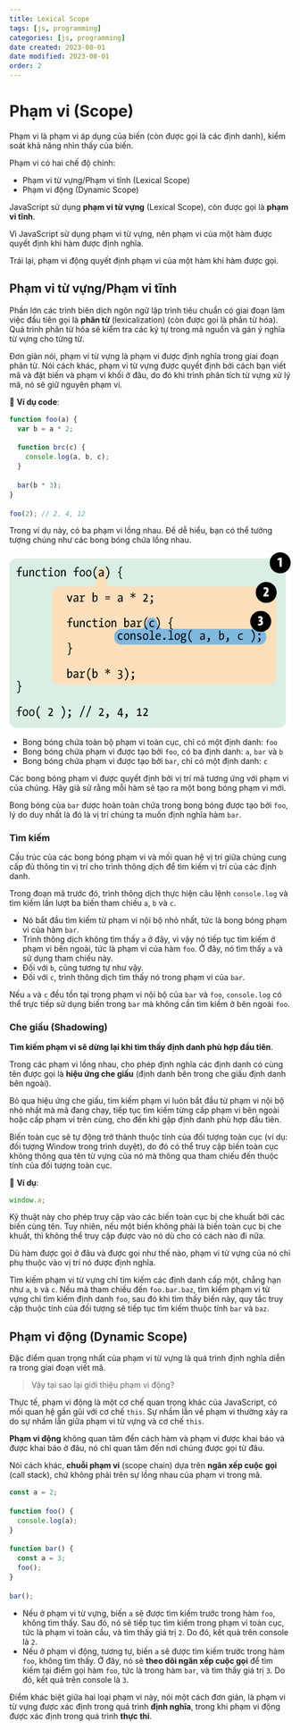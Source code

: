 ```yaml
---
title: Lexical Scope
tags: [js, programming]
categories: [js, programming]
date created: 2023-08-01
date modified: 2023-08-01
order: 2
---
```


# Phạm vi (Scope)

Phạm vi là phạm vi áp dụng của biến (còn được gọi là các định danh), kiểm soát khả năng nhìn thấy của biến.

Phạm vi có hai chế độ chính:

- Phạm vi từ vựng/Phạm vi tĩnh (Lexical Scope)
- Phạm vi động (Dynamic Scope)

JavaScript sử dụng **phạm vi từ vựng** (Lexical Scope), còn được gọi là **phạm vi tĩnh**.

Vì JavaScript sử dụng phạm vi từ vựng, nên phạm vi của một hàm được quyết định khi hàm được định nghĩa.

Trái lại, phạm vi động quyết định phạm vi của một hàm khi hàm được gọi.

## Phạm vi từ vựng/Phạm vi tĩnh

Phần lớn các trình biên dịch ngôn ngữ lập trình tiêu chuẩn có giai đoạn làm việc đầu tiên gọi là **phân từ** (lexicalization) (còn được gọi là phân từ hóa). Quá trình phân từ hóa sẽ kiểm tra các ký tự trong mã nguồn và gán ý nghĩa từ vựng cho từng từ.

Đơn giản nói, phạm vi từ vựng là phạm vi được định nghĩa trong giai đoạn phân từ. Nói cách khác, phạm vi từ vựng được quyết định bởi cách bạn viết mã và đặt biến và phạm vi khối ở đâu, do đó khi trình phân tích từ vựng xử lý mã, nó sẽ giữ nguyên phạm vi.

🌰 **Ví dụ code**:

```js
function foo(a) {
  var b = a * 2;

  function brc(c) {
    console.log(a, b, c);
  }

  bar(b * 3);
}

foo(2); // 2, 4, 12
```

Trong ví dụ này, có ba phạm vi lồng nhau. Để dễ hiểu, bạn có thể tưởng tượng chúng như các bong bóng chứa lồng nhau.

![image.png](https://raw.githubusercontent.com/vanhung4499/images/master/snap/20230801191445.png)

- Bong bóng chứa toàn bộ phạm vi toàn cục, chỉ có một định danh: `foo`
- Bong bóng chứa phạm vi được tạo bởi `foo`, có ba định danh: `a`, `bar` và `b`
- Bong bóng chứa phạm vi được tạo bởi `bar`, chỉ có một định danh: `c`

Các bong bóng phạm vi được quyết định bởi vị trí mã tương ứng với phạm vi của chúng. Hãy giả sử rằng mỗi hàm sẽ tạo ra một bong bóng phạm vi mới.

Bong bóng của `bar` được hoàn toàn chứa trong bong bóng được tạo bởi `foo`, lý do duy nhất là đó là vị trí chúng ta muốn định nghĩa hàm `bar`.

### Tìm kiếm

Cấu trúc của các bong bóng phạm vi và mối quan hệ vị trí giữa chúng cung cấp đủ thông tin vị trí cho trình thông dịch để tìm kiếm vị trí của các định danh.

Trong đoạn mã trước đó, trình thông dịch thực hiện câu lệnh `console.log` và tìm kiếm lần lượt ba biến tham chiếu `a`, `b` và `c`.

- Nó bắt đầu tìm kiếm từ phạm vi nội bộ nhỏ nhất, tức là bong bóng phạm vi của hàm `bar`.
- Trình thông dịch không tìm thấy `a` ở đây, vì vậy nó tiếp tục tìm kiếm ở phạm vi bên ngoài, tức là phạm vi của hàm `foo`. Ở đây, nó tìm thấy `a` và sử dụng tham chiếu này.
- Đối với `b`, cũng tương tự như vậy.
- Đối với `c`, trình thông dịch tìm thấy nó trong phạm vi của `bar`.

Nếu `a` và `c` đều tồn tại trong phạm vi nội bộ của `bar` và `foo`, `console.log` có thể trực tiếp sử dụng biến trong `bar` mà không cần tìm kiếm ở bên ngoài `foo`.

### Che giấu (Shadowing)

**Tìm kiếm phạm vi sẽ dừng lại khi tìm thấy định danh phù hợp đầu tiên**.

Trong các phạm vi lồng nhau, cho phép định nghĩa các định danh có cùng tên được gọi là **hiệu ứng che giấu** (định danh bên trong che giấu định danh bên ngoài).

Bỏ qua hiệu ứng che giấu, tìm kiếm phạm vi luôn bắt đầu từ phạm vi nội bộ nhỏ nhất mà mã đang chạy, tiếp tục tìm kiếm từng cấp phạm vi bên ngoài hoặc cấp phạm vi trên cùng, cho đến khi gặp định danh phù hợp đầu tiên.

Biến toàn cục sẽ tự động trở thành thuộc tính của đối tượng toàn cục (ví dụ: đối tượng Window trong trình duyệt), do đó có thể truy cập biến toàn cục không thông qua tên từ vựng của nó mà thông qua tham chiếu đến thuộc tính của đối tượng toàn cục.

🌰 **Ví dụ**:

```js
window.a;
```

Kỹ thuật này cho phép truy cập vào các biến toàn cục bị che khuất bởi các biến cùng tên. Tuy nhiên, nếu một biến không phải là biến toàn cục bị che khuất, thì không thể truy cập được vào nó dù cho có cách nào đi nữa.

Dù hàm được gọi ở đâu và được gọi như thế nào, phạm vi từ vựng của nó chỉ phụ thuộc vào vị trí nó được định nghĩa.

Tìm kiếm phạm vi từ vựng chỉ tìm kiếm các định danh cấp một, chẳng hạn như `a`, `b` và `c`. Nếu mã tham chiếu đến `foo.bar.baz`, tìm kiếm phạm vi từ vựng chỉ tìm kiếm định danh `foo`, sau đó khi tìm thấy biến này, quy tắc truy cập thuộc tính của đối tượng sẽ tiếp tục tìm kiếm thuộc tính `bar` và `baz`.

## Phạm vi động (Dynamic Scope)

Đặc điểm quan trọng nhất của phạm vi từ vựng là quá trình định nghĩa diễn ra trong giai đoạn viết mã.

> Vậy tại sao lại giới thiệu phạm vi động?

Thực tế, phạm vi động là một cơ chế quan trọng khác của JavaScript, có mối quan hệ gần gũi với cơ chế `this`. Sự nhầm lẫn về phạm vi thường xảy ra do sự nhầm lẫn giữa phạm vi từ vựng và cơ chế `this`.

**Phạm vi động** không quan tâm đến cách hàm và phạm vi được khai báo và được khai báo ở đâu, nó chỉ quan tâm đến nơi chúng được gọi từ đâu.

Nói cách khác, **chuỗi phạm vi** (scope chain) dựa trên **ngăn xếp cuộc gọi** (call stack), chứ không phải trên sự lồng nhau của phạm vi trong mã.

```js
const a = 2;

function foo() {
  console.log(a);
}

function bar() {
  const a = 3;
  foo();
}

bar();
```

- Nếu ở phạm vi từ vựng, biến `a` sẽ được tìm kiếm trước trong hàm `foo`, không tìm thấy. Sau đó, nó sẽ tiếp tục tìm kiếm trong phạm vi toàn cục, tức là phạm vi toàn cầu, và tìm thấy giá trị `2`. Do đó, kết quả trên console là `2`.
- Nếu ở phạm vi động, tương tự, biến `a` sẽ được tìm kiếm trước trong hàm `foo`, không tìm thấy. Ở đây, nó sẽ **theo dõi ngăn xếp cuộc gọi** để tìm kiếm tại điểm gọi hàm `foo`, tức là trong hàm `bar`, và tìm thấy giá trị `3`. Do đó, kết quả trên console là `3`.

Điểm khác biệt giữa hai loại phạm vi này, nói một cách đơn giản, là phạm vi từ vựng được xác định trong quá trình **định nghĩa**, trong khi phạm vi động được xác định trong quá trình **thực thi**.
